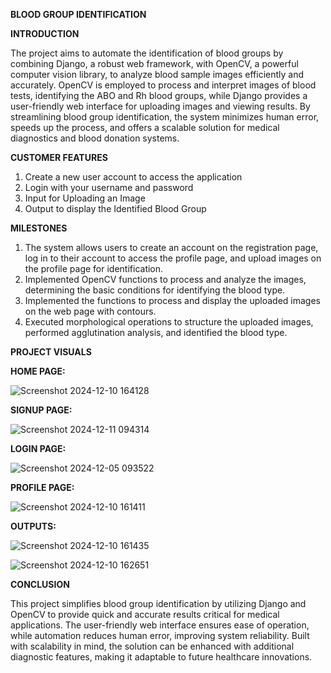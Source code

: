 **BLOOD GROUP IDENTIFICATION**


**INTRODUCTION**

The project aims to automate the identification of blood groups by combining Django, a robust web framework, with OpenCV, a powerful computer vision library, to analyze blood sample images efficiently and accurately. OpenCV is employed to process and interpret images of blood tests, identifying the ABO and Rh blood groups, while Django provides a user-friendly web interface for uploading images and viewing results. By streamlining blood group identification, the system minimizes human error, speeds up the process, and offers a scalable solution for medical diagnostics and blood donation systems.

  
**CUSTOMER FEATURES**

1.	Create a new user account to access the application
2.	Login with your username and password 
3.	Input for Uploading an Image 
4.	Output to display the Identified Blood Group

**MILESTONES**

1.	The system allows users to create an account on the registration page, log in to their account to access the profile         page, and upload images on the profile page for identification.
2.	Implemented OpenCV functions to process and analyze the images, determining the basic conditions for identifying the 		 		blood type.
3.	Implemented the functions to process and display the uploaded images on the web page with contours.
4.	Executed morphological operations to structure the uploaded images, performed agglutination analysis, and identified the 		blood type.

**PROJECT VISUALS**

**HOME PAGE:**

![Screenshot 2024-12-10 164128](https://github.com/user-attachments/assets/15a1705e-f6aa-4732-84ae-b05d58a9a533)

**SIGNUP PAGE:**

![Screenshot 2024-12-11 094314](https://github.com/user-attachments/assets/1108a7f2-8ae2-4c50-bab0-213f8d7e03c3)

**LOGIN PAGE:**

![Screenshot 2024-12-05 093522](https://github.com/user-attachments/assets/1efd98fc-5430-44e8-98d4-3fb375a0e68d)

**PROFILE PAGE:**

![Screenshot 2024-12-10 161411](https://github.com/user-attachments/assets/cba22ef7-0307-4c2b-86bf-bee34092b29d)

**OUTPUTS:**

![Screenshot 2024-12-10 161435](https://github.com/user-attachments/assets/3bb39866-c498-428b-a1ef-edab8414a34f)

![Screenshot 2024-12-10 162651](https://github.com/user-attachments/assets/fb555bb6-5c61-431d-b300-5b86b0f22e95)

**CONCLUSION**

This project simplifies blood group identification by utilizing Django and OpenCV to provide quick and accurate results critical for medical applications. The user-friendly web interface ensures ease of operation, while automation reduces human error, improving system reliability. Built with scalability in mind, the solution can be enhanced with additional diagnostic features, making it adaptable to future healthcare innovations.
